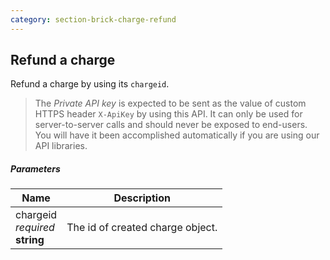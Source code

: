 ```yaml
---
category: section-brick-charge-refund
---
```


## Refund a charge

Refund a charge by using its ```chargeid```.

> The *Private API key* is expected to be sent as the value of custom HTTPS header ```X-ApiKey``` by using this API. It can only be used for server-to-server calls and should never be exposed to end-users. You will have it been accomplished automatically if you are using our API libraries.

##### Parameters

| Name | Description |
| --- | ---|
| chargeid<br> *required* <br> **string**  | The id of created charge object. |
